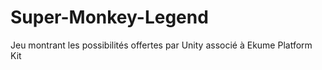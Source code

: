 # Super-Monkey-Legend
Jeu montrant les possibilités offertes par Unity associé à Ekume Platform Kit

